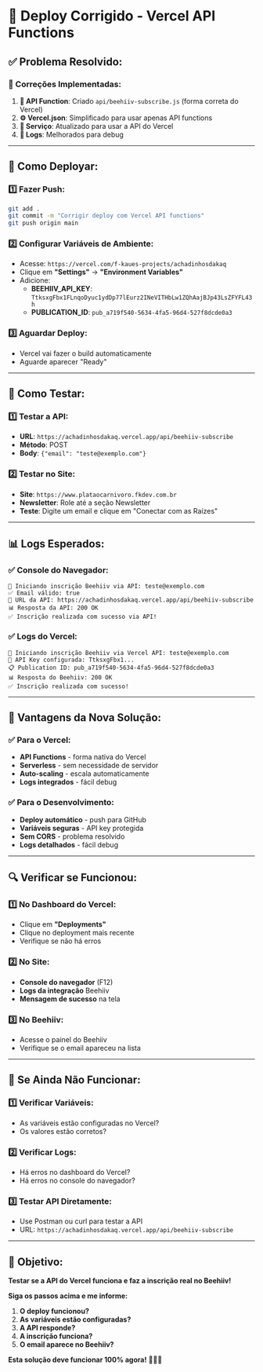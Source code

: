 # 🚀 Deploy Corrigido - Vercel API Functions

## **✅ Problema Resolvido:**

### **🔧 Correções Implementadas:**
1. **📁 API Function**: Criado `api/beehiiv-subscribe.js` (forma correta do Vercel)
2. **⚙️ Vercel.json**: Simplificado para usar apenas API functions
3. **🔗 Serviço**: Atualizado para usar a API do Vercel
4. **📝 Logs**: Melhorados para debug

---

## **🚀 Como Deployar:**

### **1️⃣ Fazer Push:**
```bash
git add .
git commit -m "Corrigir deploy com Vercel API functions"
git push origin main
```

### **2️⃣ Configurar Variáveis de Ambiente:**
- Acesse: `https://vercel.com/f-kaues-projects/achadinhosdakaq`
- Clique em **"Settings"** → **"Environment Variables"**
- Adicione:
  - **BEEHIIV_API_KEY**: `TtksxgFbx1FLnqoDyuc1ydDp77lEurz2INeVITHbLw1ZQhAajBJp43LsZFYFL43h`
  - **PUBLICATION_ID**: `pub_a719f540-5634-4fa5-96d4-527f8dcde0a3`

### **3️⃣ Aguardar Deploy:**
- Vercel vai fazer o build automaticamente
- Aguarde aparecer "Ready"

---

## **🧪 Como Testar:**

### **1️⃣ Testar a API:**
- **URL**: `https://achadinhosdakaq.vercel.app/api/beehiiv-subscribe`
- **Método**: POST
- **Body**: `{"email": "teste@exemplo.com"}`

### **2️⃣ Testar no Site:**
- **Site**: `https://www.plataocarnivoro.fkdev.com.br`
- **Newsletter**: Role até a seção Newsletter
- **Teste**: Digite um email e clique em "Conectar com as Raízes"

---

## **📊 Logs Esperados:**

### **✅ Console do Navegador:**
```
🚀 Iniciando inscrição Beehiiv via API: teste@exemplo.com
✅ Email válido: true
📍 URL da API: https://achadinhosdakaq.vercel.app/api/beehiiv-subscribe
📊 Resposta da API: 200 OK
✅ Inscrição realizada com sucesso via API!
```

### **✅ Logs do Vercel:**
```
🚀 Iniciando inscrição Beehiiv via Vercel API: teste@exemplo.com
🔑 API Key configurada: TtksxgFbx1...
📋 Publication ID: pub_a719f540-5634-4fa5-96d4-527f8dcde0a3
📊 Resposta do Beehiiv: 200 OK
✅ Inscrição realizada com sucesso!
```

---

## **🎯 Vantagens da Nova Solução:**

### **✅ Para o Vercel:**
- **API Functions** - forma nativa do Vercel
- **Serverless** - sem necessidade de servidor
- **Auto-scaling** - escala automaticamente
- **Logs integrados** - fácil debug

### **✅ Para o Desenvolvimento:**
- **Deploy automático** - push para GitHub
- **Variáveis seguras** - API key protegida
- **Sem CORS** - problema resolvido
- **Logs detalhados** - fácil debug

---

## **🔍 Verificar se Funcionou:**

### **1️⃣ No Dashboard do Vercel:**
- Clique em **"Deployments"**
- Clique no deployment mais recente
- Verifique se não há erros

### **2️⃣ No Site:**
- **Console do navegador** (F12)
- **Logs da integração** Beehiiv
- **Mensagem de sucesso** na tela

### **3️⃣ No Beehiiv:**
- Acesse o painel do Beehiiv
- Verifique se o email apareceu na lista

---

## **🚨 Se Ainda Não Funcionar:**

### **1️⃣ Verificar Variáveis:**
- As variáveis estão configuradas no Vercel?
- Os valores estão corretos?

### **2️⃣ Verificar Logs:**
- Há erros no dashboard do Vercel?
- Há erros no console do navegador?

### **3️⃣ Testar API Diretamente:**
- Use Postman ou curl para testar a API
- URL: `https://achadinhosdakaq.vercel.app/api/beehiiv-subscribe`

---

## **🎯 Objetivo:**

**Testar se a API do Vercel funciona e faz a inscrição real no Beehiiv!**

**Siga os passos acima e me informe:**
1. **O deploy funcionou?**
2. **As variáveis estão configuradas?**
3. **A API responde?**
4. **A inscrição funciona?**
5. **O email aparece no Beehiiv?**

**Esta solução deve funcionar 100% agora!** 🚀✨🔥
